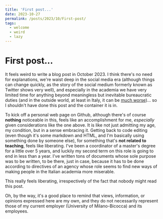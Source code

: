 ```yaml
---
title: 'First post...'
date: 2023-10-27
permalink: /posts/2023/10/First-post/
tags:
  - welcome
  - weird
  - lazy
---
```


# First post...

It feels weird to write a blog post in October 2023. I think there's no need for explanations, we're waist deep in the social media era (although things can change quickly, as the story of the social medium formerly known as Twitter shows very well), and especially in the academia we have very limited time for anything beyond meaningless but inevitable bureaucratic duties (and in the outside world, at least in Italy, it can be [much worse](https://www.goodreads.com/book/show/159083658-le-grandi-dimissioni))... so I shouldn't have done this post and the container it is in.

To kick off a personal web page on Github, although there's of course __nothing__ noticeable in this, feels like an accomplishment for me, *especially* given considerations like the one above. It is like not just admitting my age, my condition, but in a sense embracing it. Getting back to code editing (even though it's some markdown and HTML, and I'm basically using something done by someone else), for something that's __not related to teaching__, feels like liberating. I've been a coordinator of a master's degree for a little over 5 years, and luckily my second term on this role is going to end in less than a year. I've written tons of documents whose sole purpose was to be written, to be there, just in case, because it has to be done according to directives of an agency whose role seems to find new ways of making people in the Italian academia more miserable.

This really feels liberating, irrespectively of the fact that nobody might read this post.

Oh, by the way, it's a good place to remind that views, information, or opinions expressed here are my own, and they do not necessarily represent those of my current employer (University of Milano-Bicocca) and its employees.
